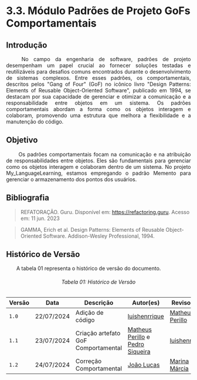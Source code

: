 # **3.3. Módulo Padrões de Projeto GoFs Comportamentais**

## **Introdução**

<p align="justify">
&emsp;&emsp; No campo da engenharia de software, padrões de projeto desempenham um papel crucial ao fornecer soluções testadas e reutilizáveis para desafios comuns encontrados durante o desenvolvimento de sistemas complexos. Entre esses padrões, os comportamentais, descritos pelos "Gang of Four" (GoF) no icônico livro "Design Patterns: Elements of Reusable Object-Oriented Software", publicado em 1994, se destacam por sua capacidade de gerenciar e otimizar a comunicação e a responsabilidade entre objetos em um sistema. Os padrões comportamentais abordam a forma como os objetos interagem e colaboram, promovendo uma estrutura que melhora a flexibilidade e a manutenção do código.
</p>

## **Objetivo**

<p align="justify">
&emsp;&emsp; Os padrões comportamentais focam na comunicação e na atribuição de responsabilidades entre objetos. Eles são fundamentais para gerenciar como os objetos interagem e colaboram dentro de um sistema. No projeto My_LanguageLearning, estamos empregando o padrão Memento para gerenciar o armazenamento dos pontos dos usuários. 
</p>


## **Bibliografia**

> REFATORAÇÃO. Guru. Disponível em: https://refactoring.guru. Acesso em: 11 jun. 2023

> GAMMA, Erich et al. Design Patterns: Elements of Reusable Object-Oriented Software. Addison-Wesley Professional, 1994.

## **Histórico de Versão**

<p align="justify">
&emsp;&emsp;A tabela 01 representa o histórico de versão do documento.
</p>

<h6 align="center">Tabela 01: Histórico de Versão</h6>
<div align="center">

| Versão | Data       | Descrição                           | Autor(es)                                                                                            | Revisor(es)                                          |
| ------ | ---------- | ----------------------------------- | ---------------------------------------------------------------------------------------------------- | ---------------------------------------------------- |
| `1.0`  | 22/07/2024 | Adição de código                    | [luishenrrique](https://github.com/luishenrrique)                                                    | [Matheus Perillo](https://github.com/MatheusPerillo) |
| `1.1`  | 23/07/2024 | Criação artefato GoF Comportamental | [Matheus Perillo](https://github.com/MatheusPerillo) e [Pedro Siqueira](https://github.com/PedroSiq) | [luishenrrique](https://github.com/luishenrrique)    |
| `1.2`  | 24/07/2024 | Correção Comportamental | [João Lucas](https://github.com/Jlmsousa) | [Marina Márcia](https://github.com/The-Boss-Nina)    |